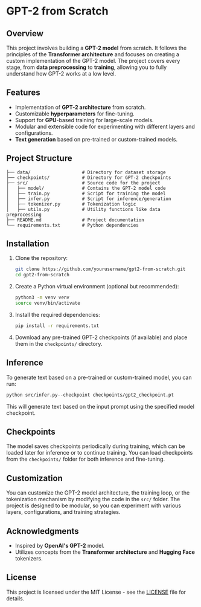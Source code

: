 
# GPT-2 from Scratch

## Overview

This project involves building a **GPT-2 model** from scratch. It follows the principles of the **Transformer architecture** and focuses on creating a custom implementation of the GPT-2 model. The project covers every stage, from **data preprocessing** to **training**, allowing you to fully understand how GPT-2 works at a low level.

## Features

- Implementation of **GPT-2 architecture** from scratch.
- Customizable **hyperparameters** for  fine-tuning.
- Support for **GPU**-based training for large-scale models.
- Modular and extensible code for experimenting with different layers and configurations.
- **Text generation** based on pre-trained or custom-trained models.

## Project Structure

```
├── data/                   # Directory for dataset storage
├── checkpoints/            # Directory for GPT-2 checkpoints
├── src/                    # Source code for the project
│   ├── model/              # Contains the GPT-2 model code
│   ├── train.py            # Script for training the model
│   ├── infer.py            # Script for inference/generation
│   ├── tokenizer.py        # Tokenization logic
│   ├── utils.py            # Utility functions like data preprocessing
├── README.md               # Project documentation
└── requirements.txt        # Python dependencies
```

## Installation

1. Clone the repository:
   ```bash
   git clone https://github.com/yourusername/gpt2-from-scratch.git
   cd gpt2-from-scratch
   ```

2. Create a Python virtual environment (optional but recommended):
   ```bash
   python3 -m venv venv
   source venv/bin/activate
   ```

3. Install the required dependencies:
   ```bash
   pip install -r requirements.txt
   ```

4. Download any pre-trained GPT-2 checkpoints (if available) and place them in the `checkpoints/` directory.



## Inference

To generate text based on a pre-trained or custom-trained model, you can run:

```bash
python src/infer.py--checkpoint checkpoints/gpt2_checkpoint.pt
```

This will generate text based on the input prompt using the specified model checkpoint.

## Checkpoints

The model saves checkpoints periodically during training, which can be loaded later for inference or to continue training. You can load checkpoints from the `checkpoints/` folder for both inference and fine-tuning.

## Customization

You can customize the GPT-2 model architecture, the training loop, or the tokenization mechanism by modifying the code in the `src/` folder. The project is designed to be modular, so you can experiment with various layers, configurations, and training strategies.

## Acknowledgments

- Inspired by **OpenAI's GPT-2** model.
- Utilizes concepts from the **Transformer architecture** and **Hugging Face** tokenizers.

## License

This project is licensed under the MIT License - see the [LICENSE](LICENSE) file for details.

